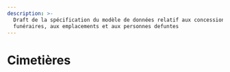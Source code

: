 ```yaml
---
description: >-
  Draft de la spécification du modèle de données relatif aux concessions
  funéraires, aux emplacements et aux personnes defuntes
---
```


# Cimetières



